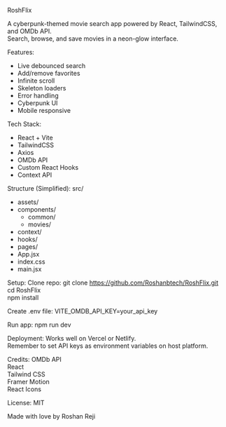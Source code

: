RoshFlix

A cyberpunk-themed movie search app powered by React, TailwindCSS, and OMDb API.  
Search, browse, and save movies in a neon-glow interface.

Features:
- Live debounced search  
- Add/remove favorites  
- Infinite scroll  
- Skeleton loaders  
- Error handling  
- Cyberpunk UI  
- Mobile responsive

Tech Stack:
- React + Vite  
- TailwindCSS  
- Axios  
- OMDb API  
- Custom React Hooks  
- Context API

Structure (Simplified):
src/
- assets/
- components/
  - common/
  - movies/
- context/
- hooks/
- pages/
- App.jsx
- index.css
- main.jsx

Setup:
Clone repo:
git clone https://github.com/Roshanbtech/RoshFlix.git  
cd RoshFlix  
npm install

Create .env file:
VITE_OMDB_API_KEY=your_api_key

Run app:
npm run dev

Deployment:
Works well on Vercel or Netlify.  
Remember to set API keys as environment variables on host platform.

Credits:
OMDb API  
React  
Tailwind CSS  
Framer Motion  
React Icons

License:
MIT

Made with love by Roshan Reji
